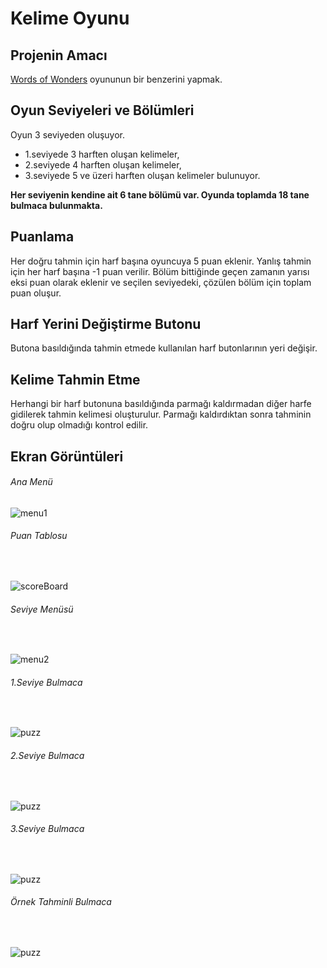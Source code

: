 # Kelime Oyunu

## Projenin Amacı
[Words of Wonders](https://play.google.com/store/apps/details?id=com.fugo.wow&hl=en) oyununun bir benzerini yapmak.

## Oyun Seviyeleri ve Bölümleri
Oyun 3 seviyeden oluşuyor.
- 1.seviyede 3 harften oluşan kelimeler,
- 2.seviyede 4 harften oluşan kelimeler,
- 3.seviyede 5 ve üzeri harften oluşan kelimeler bulunuyor.

**Her seviyenin kendine ait 6 tane bölümü var. Oyunda toplamda 18 tane bulmaca bulunmakta.**

## Puanlama
Her doğru tahmin için harf başına oyuncuya 5 puan eklenir. Yanlış tahmin için her harf başına -1 puan verilir. Bölüm bittiğinde geçen zamanın yarısı eksi puan olarak eklenir ve seçilen seviyedeki, çözülen bölüm için toplam puan oluşur.

## Harf Yerini Değiştirme Butonu
Butona basıldığında tahmin etmede kullanılan harf butonlarının yeri değişir.

## Kelime Tahmin Etme
Herhangi bir harf butonuna basıldığında parmağı kaldırmadan diğer harfe gidilerek tahmin kelimesi oluşturulur. Parmağı kaldırdıktan sonra tahminin doğru olup olmadığı kontrol edilir.

## Ekran Görüntüleri
###### Ana Menü
![menu1](ss/menu.png)
<br>

###### Puan Tablosu
<br>

![scoreBoard](ss/scoreBoard.png)
<br>

###### Seviye Menüsü
<br>

![menu2](ss/menu2.png)
<br>

###### 1.Seviye Bulmaca
<br>

![puzz](ss/puzz.png)
<br>

###### 2.Seviye Bulmaca
<br>

![puzz](ss/puzz2.png)
<br>

###### 3.Seviye Bulmaca
<br>

![puzz](ss/puzz3.png)
<br>

###### Örnek Tahminli Bulmaca
<br>

![puzz](ss/puzz4.png)
<br>
